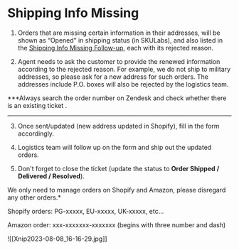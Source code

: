 # Shipping Info Missing

1. Orders that are missing certain information in their addresses, will be shown as “Opened” in shipping status (in SKULabs), and also listed in the [Shipping Info Missing Follow-up](https://docs.google.com/spreadsheets/d/1JGEB4lF3NW7xdm78EnAu3EREmbbfI07jiRqdN3u9QWw/edit?usp=sharing), each with its rejected reason.  
   
2. Agent needs to ask the customer to provide the renewed information according to the rejected reason. For example, we do not ship to military addresses, so please ask for a new address for such orders. The addresses include P.O. boxes will also be rejected by the logistics team. 
   
***Always search the order number on Zendesk and check whether there is an existing ticket .
***

3. Once sent/updated (new address updated in Shopify), fill in the form accordingly.  
   
4. Logistics team will follow up on the form and ship out the updated orders.

5. Don't forget to close the ticket (update the status to **Order Shipped / Delivered / Resolved**). 



We only need to manage orders on Shopify and Amazon, please disregard any other orders.*

Shopify orders: PG-xxxxx, EU-xxxxx, UK-xxxxx, etc...

Amazon order: xxx-xxxxxxx-xxxxxxx 
(begins with three number and dash)


![[Xnip2023-08-08_16-16-29.jpg]]